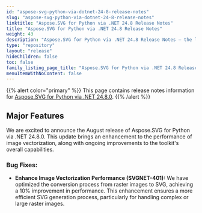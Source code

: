 ```yaml
---
id: "aspose-svg-python-via-dotnet-24-8-release-notes"
slug: "aspose-svg-python-via-dotnet-24-8-release-notes"
linktitle: "Aspose.SVG for Python via .NET 24.8 Release Notes"
title: "Aspose.SVG for Python via .NET 24.8 Release Notes"
weight: 43
description: "Aspose.SVG for Python via .NET 24.8 Release Notes – the latest updates and fixes."
type: "repository"
layout: "release"
hideChildren: false
toc: false
family_listing_page_title: "Aspose.SVG for Python via .NET 24.8 Release Notes"
menuItemWithNoContent: false
---
```

{{% alert color="primary" %}}
This page contains release notes information for [Aspose.SVG for Python via .NET 24.8.0](https://pypi.org/project/aspose-svg-net/24.8.0/).
{{% /alert %}}

## **Major Features**

We are excited to announce the August release of Aspose.SVG for Python via .NET 24.8.0. This update brings an enhancement to the performance of image vectorization, along with ongoing improvements to the toolkit's overall capabilities.

### Bug Fixes:

- **Enhance Image Vectorization Performance (SVGNET-401):** We have optimized the conversion process from raster images to SVG, achieving a 10% improvement in performance. This enhancement ensures a more efficient SVG generation process, particularly for handling complex or large raster images.


